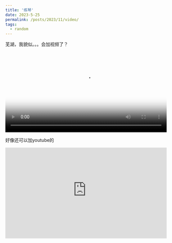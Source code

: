 ```yaml
---
title: '练琴'
date: 2023-5-25
permalink: /posts/2023/11/video/
tags:
  - random
---
```


芜湖，我貌似。。。会加视频了？

<video controls preload="metadata" width="100%" poster="/assets/images/3.jpg">
  <source src="{{ '/assets/videos/list.mp4' | relative_url }}" type="video/mp4">
  oops莫得了
</video>

好像还可以加youtube的

<div class="video">
  <iframe
    src="https://www.youtube-nocookie.com/embed/mirobFD_fZ0"
    title="YouTube"
    allow="accelerometer; autoplay; clipboard-write; encrypted-media; gyroscope; picture-in-picture"
    allowfullscreen></iframe>
</div>
<style>
.video{position:relative;padding-bottom:56.25%;height:0;overflow:hidden}
.video iframe{position:absolute;top:0;left:0;width:100%;height:100%;border:0}
</style>